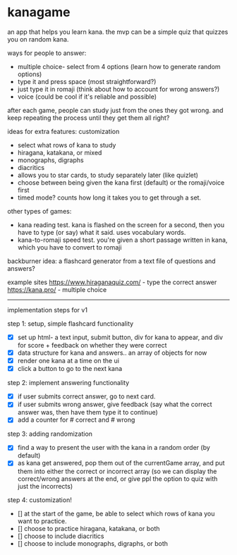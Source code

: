 # kanagame

an app that helps you learn kana.
the mvp can be a simple quiz that quizzes you on random kana.

ways for people to answer:

- multiple choice- select from 4 options (learn how to generate random options)
- type it and press space (most straightforward?)
- just type it in romaji (think about how to account for wrong answers?)
- voice (could be cool if it's reliable and possible)

after each game, people can study just from the ones they got wrong. and keep repeating the process until they get them all right?

ideas for extra features:
customization

- select what rows of kana to study
- hiragana, katakana, or mixed
- monographs, digraphs
- diacritics
- allows you to star cards, to study separately later (like quizlet)
- choose between being given the kana first (default) or the romaji/voice first
- timed mode? counts how long it takes you to get through a set.

other types of games:

- kana reading test. kana is flashed on the screen for a second, then you have to type (or say) what it said. uses vocabulary words.
- kana-to-romaji speed test. you're given a short passage written in kana, which you have to convert to romaji

backburner idea: a flashcard generator from a text file of questions and answers?

example sites
https://www.hiraganaquiz.com/ - type the correct answer
https://kana.pro/ - multiple choice

---

implementation steps for v1

step 1: setup, simple flashcard functionality

- [x] set up html- a text input, submit button, div for kana to appear, and div for score + feedback on whether they were correct
- [x] data structure for kana and answers.. an array of objects for now
- [x] render one kana at a time on the ui
- [x] click a button to go to the next kana

step 2: implement answering functionality

- [x] if user submits correct answer, go to next card.
- [x] if user submits wrong answer, give feedback (say what the correct answer was, then have them type it to continue)
- [x] add a counter for # correct and # wrong

step 3: adding randomization

- [x] find a way to present the user with the kana in a random order (by default)
- [x] as kana get answered, pop them out of the currentGame array, and put them into either the correct or incorrect array (so we can display the correct/wrong answers at the end, or give ppl the option to quiz with just the incorrects)

step 4: customization!

- [] at the start of the game, be able to select which rows of kana you want to practice.
- [] choose to practice hiragana, katakana, or both
- [] choose to include diacritics
- [] choose to include monographs, digraphs, or both
